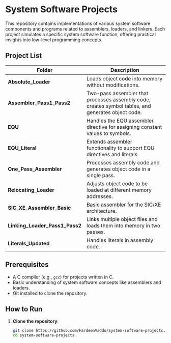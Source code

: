 # System Software Projects

This repository contains implementations of various system software components and programs related to assemblers, loaders, and linkers. Each project simulates a specific system software function, offering practical insights into low-level programming concepts.

## Project List

| Folder                     | Description                                                                 |
|----------------------------|-----------------------------------------------------------------------------|
| **Absolute_Loader**        | Loads object code into memory without modifications.                        |
| **Assembler_Pass1_Pass2**  | Two-pass assembler that processes assembly code, creates symbol tables, and generates object code. |
| **EQU**                    | Handles the EQU assembler directive for assigning constant values to symbols. |
| **EQU_Literal**            | Extends assembler functionality to support EQU directives and literals.      |
| **One_Pass_Assembler**     | Processes assembly code and generates object code in a single pass.         |
| **Relocating_Loader**      | Adjusts object code to be loaded at different memory addresses.             |
| **SIC_XE_Assembler_Basic** | Basic assembler for the SIC/XE architecture.                               |
| **Linking_Loader_Pass1_Pass2** | Links multiple object files and loads them into memory in two passes.   |
| **Literals_Updated**       | Handles literals in assembly code.                                         |

## Prerequisites

- A C compiler (e.g., `gcc`) for projects written in C.
- Basic understanding of system software concepts like assemblers and loaders.
- Git installed to clone the repository.

## How to Run

1. **Clone the repository**:
   ```bash
   git clone https://github.com/FardeenVaddo/system-software-projects.git
   cd system-software-projects
   ```
